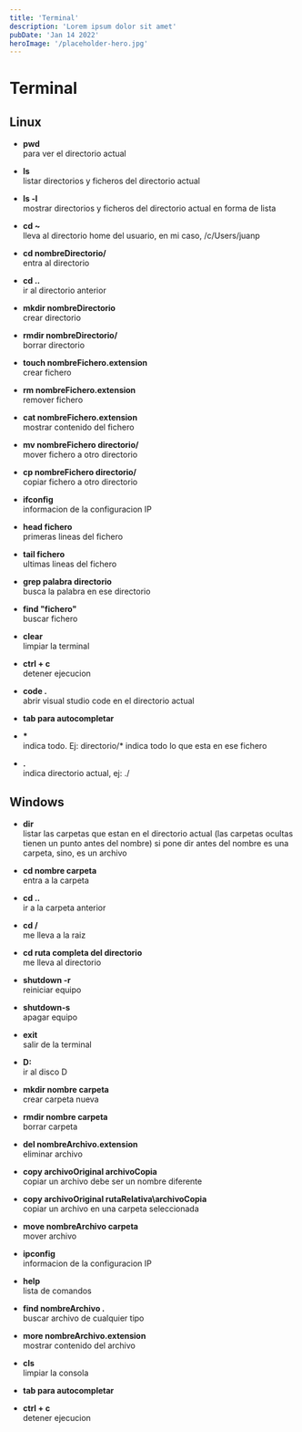 ```yaml
---
title: 'Terminal'
description: 'Lorem ipsum dolor sit amet'
pubDate: 'Jan 14 2022'
heroImage: '/placeholder-hero.jpg'
---
```


# Terminal

## Linux

- **pwd**  
  para ver el directorio actual

- **ls**  
  listar directorios y ficheros del directorio actual

- **ls -l**  
  mostrar directorios y ficheros del directorio actual en
  forma de lista

- **cd ~**  
  lleva al directorio home del usuario, en mi caso, /c/Users/juanp

- **cd nombreDirectorio/**  
  entra al directorio

- **cd ..**  
  ir al directorio anterior

- **mkdir nombreDirectorio**  
  crear directorio

- **rmdir nombreDirectorio/**  
  borrar directorio

- **touch nombreFichero.extension**  
  crear fichero

- **rm nombreFichero.extension**  
  remover fichero

- **cat nombreFichero.extension**  
  mostrar contenido del fichero

- **mv nombreFichero directorio/**  
  mover fichero a otro directorio

- **cp nombreFichero directorio/**  
  copiar fichero a otro directorio

- **ifconfig**  
  informacion de la configuracion IP

- **head fichero**  
  primeras lineas del fichero

- **tail fichero**  
  ultimas lineas del fichero

- **grep palabra directorio**  
  busca la palabra en ese directorio

- **find "fichero"**  
  buscar fichero

- **clear**  
  limpiar la terminal

- **ctrl + c**  
  detener ejecucion

- **code .**  
  abrir visual studio code en el directorio actual

- **tab para autocompletar**

- **\***  
  indica todo. Ej: directorio/\* indica todo lo que esta en ese fichero

- **\.**  
  indica directorio actual, ej: ./

## Windows

- **dir**  
  listar las carpetas que estan en el directorio actual
  (las carpetas ocultas tienen un punto antes del nombre)
  si pone dir antes del nombre es una carpeta, sino, es un archivo

- **cd nombre carpeta**  
  entra a la carpeta

- **cd ..**  
  ir a la carpeta anterior

- **cd /**  
  me lleva a la raiz

- **cd ruta completa del directorio**  
  me lleva al directorio

- **shutdown -r**  
  reiniciar equipo
- **shutdown-s**  
  apagar equipo

- **exit**  
  salir de la terminal

- **D:**  
  ir al disco D

- **mkdir nombre carpeta**  
  crear carpeta nueva

- **rmdir nombre carpeta**  
  borrar carpeta

- **del nombreArchivo.extension**  
  eliminar archivo

- **copy archivoOriginal archivoCopia**  
  copiar un archivo debe ser un nombre diferente

- **copy archivoOriginal rutaRelativa\archivoCopia**  
  copiar un archivo en una carpeta seleccionada

- **move nombreArchivo carpeta**  
  mover archivo

- **ipconfig**  
  informacion de la configuracion IP

- **help**  
  lista de comandos

- **find nombreArchivo _._**  
  buscar archivo de cualquier tipo

- **more nombreArchivo.extension**  
  mostrar contenido del archivo

- **cls**  
  limpiar la consola

- **tab para autocompletar**

- **ctrl + c**  
  detener ejecucion

